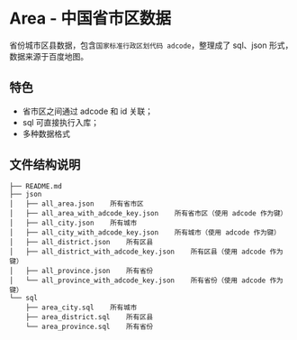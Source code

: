 # Area - 中国省市区数据
省份城市区县数据，包含`国家标准行政区划代码 adcode`，整理成了 sql、json 形式，数据来源于百度地图。

## 特色
* 省市区之间通过 adcode 和 id 关联；
* sql 可直接执行入库；
* 多种数据格式

## 文件结构说明
    ├── README.md
    ├── json
    │   ├── all_area.json    所有省市区
    │   ├── all_area_with_adcode_key.json    所有省市区（使用 adcode 作为键）
    │   ├── all_city.json    所有城市
    │   ├── all_city_with_adcode_key.json    所有城市（使用 adcode 作为键）
    │   ├── all_district.json    所有区县
    │   ├── all_district_with_adcode_key.json    所有区县（使用 adcode 作为键）
    │   ├── all_province.json    所有省份
    │   └── all_province_with_adcode_key.json    所有省份（使用 adcode 作为键）
    └── sql
        ├── area_city.sql    所有城市
        ├── area_district.sql    所有区县
        └── area_province.sql    所有省份
